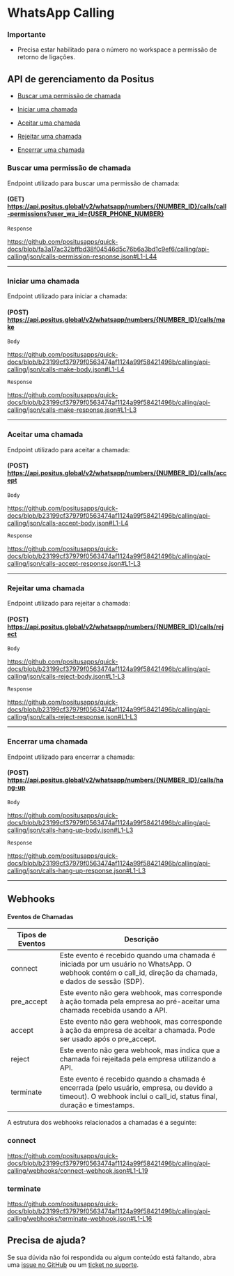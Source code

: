 # WhatsApp Calling

### Importante

- Precisa estar habilitado para o número no workspace a permissão de retorno de ligações.

## API de gerenciamento da Positus

- [Buscar uma permissão de chamada](#buscar-uma-chamada)

- [Iniciar uma chamada](#iniciar-uma-chamada)
- [Aceitar uma chamada](#aceitar-uma-chamada)
- [Rejeitar uma chamada](#rejeitar-uma-chamada)
- [Encerrar uma chamada](#encerrar-uma-chamada)

### Buscar uma permissão de chamada

Endpoint utilizado para buscar uma permissão de chamada:

#### (GET) https://api.positus.global/v2/whatsapp/numbers/{NUMBER_ID}/calls/call-permissions?user_wa_id={USER_PHONE_NUMBER}

`Response`

https://github.com/positusapps/quick-docs/blob/fa3a17ac32bffbd38f04546d5c76b6a3bd1c9ef6/calling/api-calling/json/calls-permission-response.json#L1-L44

---

### Iniciar uma chamada

Endpoint utilizado para iniciar a chamada:

#### (POST) https://api.positus.global/v2/whatsapp/numbers/{NUMBER_ID}/calls/make

`Body`

https://github.com/positusapps/quick-docs/blob/b23199cf37979f0563474af1124a99f58421496b/calling/api-calling/json/calls-make-body.json#L1-L4

`Response`

https://github.com/positusapps/quick-docs/blob/b23199cf37979f0563474af1124a99f58421496b/calling/api-calling/json/calls-make-response.json#L1-L3

---

### Aceitar uma chamada

Endpoint utilizado para aceitar a chamada:

#### (POST) https://api.positus.global/v2/whatsapp/numbers/{NUMBER_ID}/calls/accept

`Body`

https://github.com/positusapps/quick-docs/blob/b23199cf37979f0563474af1124a99f58421496b/calling/api-calling/json/calls-accept-body.json#L1-L4

`Response`

https://github.com/positusapps/quick-docs/blob/b23199cf37979f0563474af1124a99f58421496b/calling/api-calling/json/calls-accept-response.json#L1-L3

---

### Rejeitar uma chamada

Endpoint utilizado para rejeitar a chamada:

#### (POST) https://api.positus.global/v2/whatsapp/numbers/{NUMBER_ID}/calls/reject

`Body`

https://github.com/positusapps/quick-docs/blob/b23199cf37979f0563474af1124a99f58421496b/calling/api-calling/json/calls-reject-body.json#L1-L3

`Response`

https://github.com/positusapps/quick-docs/blob/b23199cf37979f0563474af1124a99f58421496b/calling/api-calling/json/calls-reject-response.json#L1-L3


---

### Encerrar uma chamada

Endpoint utilizado para encerrar a chamada:

#### (POST) https://api.positus.global/v2/whatsapp/numbers/{NUMBER_ID}/calls/hang-up

`Body`

https://github.com/positusapps/quick-docs/blob/b23199cf37979f0563474af1124a99f58421496b/calling/api-calling/json/calls-hang-up-body.json#L1-L3

`Response`

https://github.com/positusapps/quick-docs/blob/b23199cf37979f0563474af1124a99f58421496b/calling/api-calling/json/calls-hang-up-response.json#L1-L3

---

## Webhooks

#### Eventos de Chamadas

| Tipos de Eventos | Descrição                                                                                                                                              |
|------------------|-------------------------------------------------------------------------------------------------------------------------------------------------------------------|
| connect          | Este evento é recebido quando uma chamada é iniciada por um usuário no WhatsApp. O webhook contém o call_id, direção da chamada, e dados de sessão (SDP).         |
| pre_accept       | Este evento não gera webhook, mas corresponde à ação tomada pela empresa ao pré-aceitar uma chamada recebida usando a API.                                        |
| accept           | Este evento não gera webhook, mas corresponde à ação da empresa de aceitar a chamada. Pode ser usado após o pre_accept.                                           |
| reject           | Este evento não gera webhook, mas indica que a chamada foi rejeitada pela empresa utilizando a API.                                                               |
| terminate        | Este evento é recebido quando a chamada é encerrada (pelo usuário, empresa, ou devido a timeout). O webhook inclui o call_id, status final, duração e timestamps. |

A estrutura dos webhooks relacionados a chamadas é a seguinte:

### connect
https://github.com/positusapps/quick-docs/blob/b23199cf37979f0563474af1124a99f58421496b/calling/api-calling/webhooks/connect-webhook.json#L1-L19

### terminate
https://github.com/positusapps/quick-docs/blob/b23199cf37979f0563474af1124a99f58421496b/calling/api-calling/webhooks/terminate-webhook.json#L1-L16

## Precisa de ajuda?
Se sua dúvida não foi respondida ou algum conteúdo está faltando, abra uma [issue no GitHub](https://github.com/positusapps/quick-docs/issues) ou um [ticket no suporte](https://studio.posit.us/suporte).